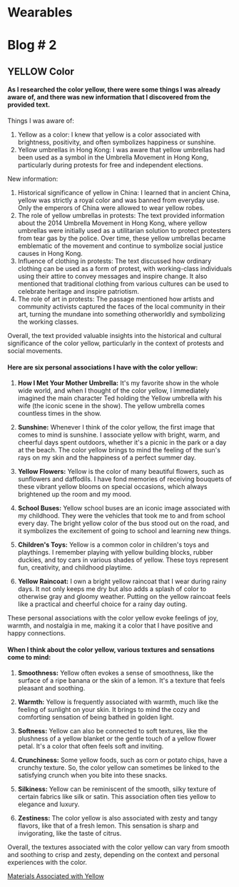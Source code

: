 # Wearables

# Blog # 2

## YELLOW Color

#### As I researched the color yellow, there were some things I was already aware of, and there was new information that I discovered from the provided text.

Things I was aware of:
1. Yellow as a color: I knew that yellow is a color associated with brightness, positivity, and often symbolizes happiness or sunshine.
2. Yellow umbrellas in Hong Kong: I was aware that yellow umbrellas had been used as a symbol in the Umbrella Movement in Hong Kong, particularly during protests for free and independent elections.

New information:
1. Historical significance of yellow in China: I learned that in ancient China, yellow was strictly a royal color and was banned from everyday use. Only the emperors of China were allowed to wear yellow robes.
2. The role of yellow umbrellas in protests: The text provided information about the 2014 Umbrella Movement in Hong Kong, where yellow umbrellas were initially used as a utilitarian solution to protect protesters from tear gas by the police. Over time, these yellow umbrellas became emblematic of the movement and continue to symbolize social justice causes in Hong Kong.
3. Influence of clothing in protests: The text discussed how ordinary clothing can be used as a form of protest, with working-class individuals using their attire to convey messages and inspire change. It also mentioned that traditional clothing from various cultures can be used to celebrate heritage and inspire patriotism.
4. The role of art in protests: The passage mentioned how artists and community activists captured the faces of the local community in their art, turning the mundane into something otherworldly and symbolizing the working classes.

Overall, the text provided valuable insights into the historical and cultural significance of the color yellow, particularly in the context of protests and social movements.

#### Here are six personal associations I have with the color yellow:

1. **How I Met Your Mother Umbrella:** It's my favorite show in the whole wide world, and when I thought of the color yellow, I immediately imagined the main character Ted holding the Yellow umbrella with his wife (the iconic scene in the show). The yellow umbrella comes countless times in the show.

2. **Sunshine:** Whenever I think of the color yellow, the first image that comes to mind is sunshine. I associate yellow with bright, warm, and cheerful days spent outdoors, whether it's a picnic in the park or a day at the beach. The color yellow brings to mind the feeling of the sun's rays on my skin and the happiness of a perfect summer day.

3. **Yellow Flowers:** Yellow is the color of many beautiful flowers, such as sunflowers and daffodils. I have fond memories of receiving bouquets of these vibrant yellow blooms on special occasions, which always brightened up the room and my mood.

4. **School Buses:** Yellow school buses are an iconic image associated with my childhood. They were the vehicles that took me to and from school every day. The bright yellow color of the bus stood out on the road, and it symbolizes the excitement of going to school and learning new things.

5. **Children's Toys:** Yellow is a common color in children's toys and playthings. I remember playing with yellow building blocks, rubber duckies, and toy cars in various shades of yellow. These toys represent fun, creativity, and childhood playtime.

6. **Yellow Raincoat:** I own a bright yellow raincoat that I wear during rainy days. It not only keeps me dry but also adds a splash of color to otherwise gray and gloomy weather. Putting on the yellow raincoat feels like a practical and cheerful choice for a rainy day outing.

These personal associations with the color yellow evoke feelings of joy, warmth, and nostalgia in me, making it a color that I have positive and happy connections.

#### When I think about the color yellow, various textures and sensations come to mind:

1. **Smoothness:** Yellow often evokes a sense of smoothness, like the surface of a ripe banana or the skin of a lemon. It's a texture that feels pleasant and soothing.

2. **Warmth:** Yellow is frequently associated with warmth, much like the feeling of sunlight on your skin. It brings to mind the cozy and comforting sensation of being bathed in golden light.

3. **Softness:** Yellow can also be connected to soft textures, like the plushness of a yellow blanket or the gentle touch of a yellow flower petal. It's a color that often feels soft and inviting.

4. **Crunchiness:** Some yellow foods, such as corn or potato chips, have a crunchy texture. So, the color yellow can sometimes be linked to the satisfying crunch when you bite into these snacks.

5. **Silkiness:** Yellow can be reminiscent of the smooth, silky texture of certain fabrics like silk or satin. This association often ties yellow to elegance and luxury.

6. **Zestiness:** The color yellow is also associated with zesty and tangy flavors, like that of a fresh lemon. This sensation is sharp and invigorating, like the taste of citrus.

Overall, the textures associated with the color yellow can vary from smooth and soothing to crisp and zesty, depending on the context and personal experiences with the color.

[Materials Associated with Yellow](https://github.com/basil-ahmed/Wearables/tree/bb25c21fa48fc694e5a93c841ca2123a4be3eb46/Blog2_Material)
